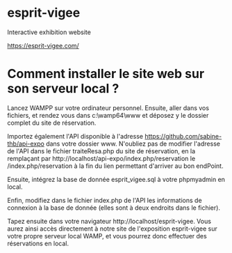 # esprit-vigee
Interactive exhibition website

https://esprit-vigee.com/

# Comment installer le site web sur son serveur local ?

Lancez WAMPP sur votre ordinateur personnel.
Ensuite, aller dans vos fichiers, et rendez vous dans c:\wamp64\www et déposez y le dossier complet du site de réservation. 

Importez également l'API disponible à l'adresse  https://github.com/sabine-thb/api-expo dans votre dossier www. N'oubliez pas de modifier l'adresse de l'API dans le fichier traiteResa.php du site de réservation, en la remplaçant par  http://localhost/api-expo/index.php/reservation le /index.php/reservation à la fin du lien permettant d'arriver au bon endPoint.

Ensuite, intégrez la base de donnée esprit_vigee.sql à votre phpmyadmin en local.

Enfin, modifiez dans le fichier index.php de l'API les informations de connexion à la base de donnée (elles sont à deux endroits dans le fichier).

Tapez ensuite dans votre navigateur http://localhost/esprit-vigee. Vous aurez ainsi accès directement à notre site de l'exposition esprit-vigee sur votre propre serveur local WAMP, et vous pourrez donc effectuer des réservations en local.











